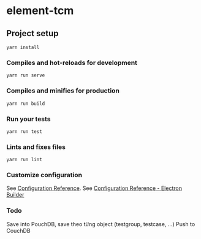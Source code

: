 # element-tcm

## Project setup
```
yarn install
```

### Compiles and hot-reloads for development
```
yarn run serve
```

### Compiles and minifies for production
```
yarn run build
```

### Run your tests
```
yarn run test
```

### Lints and fixes files
```
yarn run lint
```

### Customize configuration
See [Configuration Reference](https://cli.vuejs.org/config/).
See [Configuration Reference - Electron Builder](https://nklayman.github.io/vue-cli-plugin-electron-builder/guide/guide.html#build-command)

### Todo
Save into PouchDB, save theo từng object (testgroup, testcase, ...)
Push to CouchDB
